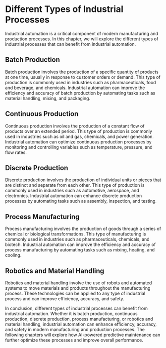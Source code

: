Different Types of Industrial Processes
===================================================================================

Industrial automation is a critical component of modern manufacturing and production processes. In this chapter, we will explore the different types of industrial processes that can benefit from industrial automation.

Batch Production
----------------

Batch production involves the production of a specific quantity of products at one time, usually in response to customer orders or demand. This type of production is commonly used in industries such as pharmaceuticals, food and beverage, and chemicals. Industrial automation can improve the efficiency and accuracy of batch production by automating tasks such as material handling, mixing, and packaging.

Continuous Production
---------------------

Continuous production involves the production of a constant flow of products over an extended period. This type of production is commonly used in industries such as oil and gas, chemicals, and power generation. Industrial automation can optimize continuous production processes by monitoring and controlling variables such as temperature, pressure, and flow rates.

Discrete Production
-------------------

Discrete production involves the production of individual units or pieces that are distinct and separate from each other. This type of production is commonly used in industries such as automotive, aerospace, and electronics. Industrial automation can enhance discrete production processes by automating tasks such as assembly, inspection, and testing.

Process Manufacturing
---------------------

Process manufacturing involves the production of goods through a series of chemical or biological transformations. This type of manufacturing is commonly used in industries such as pharmaceuticals, chemicals, and biotech. Industrial automation can improve the efficiency and accuracy of process manufacturing by automating tasks such as mixing, heating, and cooling.

Robotics and Material Handling
------------------------------

Robotics and material handling involve the use of robots and automated systems to move materials and products throughout the manufacturing process. These technologies can be applied to any type of industrial process and can improve efficiency, accuracy, and safety.

In conclusion, different types of industrial processes can benefit from industrial automation. Whether it is batch production, continuous production, discrete production, process manufacturing, or robotics and material handling, industrial automation can enhance efficiency, accuracy, and safety in modern manufacturing and production processes. The following chapters will explore how AI-powered predictive maintenance can further optimize these processes and improve overall performance.
